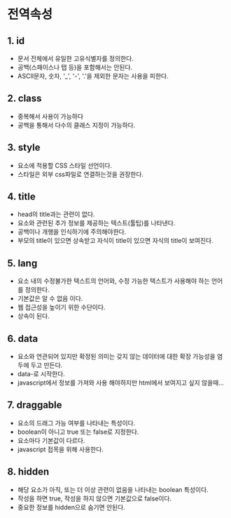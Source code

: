 # 전역속성

## 1. id

- 문서 전체에서 유일한 고유식별자를 정의한다.
- 공백(스패이스나 탭 등)을 포함해서는 안된다.
- ASCII문자, 숫자, '_', '-', '.'을 제외한 문자는 사용을 피한다.

## 2. class

- 중복해서 사용이 가능하다
- 공백을 통해서 다수의 클래스 지정이 가능하다.

## 3. style

- 요소에 적용할 CSS 스타일 선언이다.
- 스타일은 외부 css파일로 연결하는것을 권장한다.

## 4. title

- head의 title과는 관련이 없다.
- 요소와 관련된 추가 정보를 제공하는 텍스트(툴팁)를 나타낸다.
- 공백이나 개행을 인식하기에 주의해야한다.
- 부모의 title이 있으면 상속받고 자식이 title이 있으면 자식의 title이 보여진다.

## 5. lang

- 요소 내의 수정불가한 텍스트의 언어와, 수정 가능한 텍스트가 사용해야 하는 언어를 정의한다.
- 기본값은 알 수 없음 이다.
- 웹 접근성을 높이기 위한 수단이다.
- 상속이 된다.

## 6. data

- 요소와 연관되어 있지만 확정된 의미는 갖지 않는 데이터에 대한 확장 가능성을 염두에 두고 만든다.
- data-로 시작한다.
- javascript에서 정보를 가져와 사용 해야하지만 html에서 보여지고 싶지 않을때...

## 7. draggable

- 요소의 드래그 가능 여부를 나타내는 특성이다.
- boolean이 아니고 true 또는 false로 지정한다.
- 요소마다 기본값이 다르다.
- javascript 접목을 위해 사용한다.

## 8. hidden

- 해당 요소가 아직, 또는 더 이상 관련이 없음을 나타내는 boolean 특성이다.
- 작성을 하면 true, 작성을 하지 않으면 기본값으로 false이다.
- 중요한 정보를 hidden으로 숨기면 안된다.